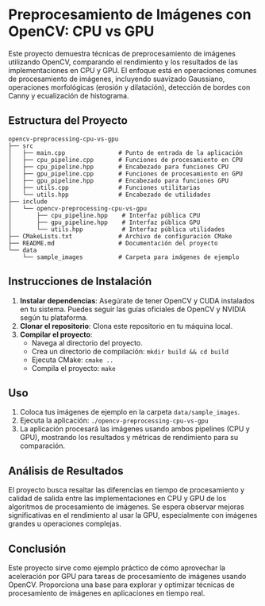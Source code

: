 # Preprocesamiento de Imágenes con OpenCV: CPU vs GPU

Este proyecto demuestra técnicas de preprocesamiento de imágenes utilizando OpenCV, comparando el rendimiento y los resultados de las implementaciones en CPU y GPU. El enfoque está en operaciones comunes de procesamiento de imágenes, incluyendo suavizado Gaussiano, operaciones morfológicas (erosión y dilatación), detección de bordes con Canny y ecualización de histograma.

## Estructura del Proyecto

```
opencv-preprocessing-cpu-vs-gpu
├── src
│   ├── main.cpp               # Punto de entrada de la aplicación
│   ├── cpu_pipeline.cpp       # Funciones de procesamiento en CPU
│   ├── cpu_pipeline.hpp       # Encabezado para funciones CPU
│   ├── gpu_pipeline.cpp       # Funciones de procesamiento en GPU
│   ├── gpu_pipeline.hpp       # Encabezado para funciones GPU
│   ├── utils.cpp              # Funciones utilitarias
│   └── utils.hpp              # Encabezado de utilidades
├── include
│   └── opencv-preprocessing-cpu-vs-gpu
│       ├── cpu_pipeline.hpp    # Interfaz pública CPU
│       ├── gpu_pipeline.hpp    # Interfaz pública GPU
│       └── utils.hpp           # Interfaz pública utilidades
├── CMakeLists.txt             # Archivo de configuración CMake
├── README.md                  # Documentación del proyecto
└── data
    └── sample_images          # Carpeta para imágenes de ejemplo
```

## Instrucciones de Instalación

1. **Instalar dependencias**: Asegúrate de tener OpenCV y CUDA instalados en tu sistema. Puedes seguir las guías oficiales de OpenCV y NVIDIA según tu plataforma.
2. **Clonar el repositorio**: Clona este repositorio en tu máquina local.
3. **Compilar el proyecto**:
   - Navega al directorio del proyecto.
   - Crea un directorio de compilación: `mkdir build && cd build`
   - Ejecuta CMake: `cmake ..`
   - Compila el proyecto: `make`

## Uso

1. Coloca tus imágenes de ejemplo en la carpeta `data/sample_images`.
2. Ejecuta la aplicación: `./opencv-preprocessing-cpu-vs-gpu`
3. La aplicación procesará las imágenes usando ambos pipelines (CPU y GPU), mostrando los resultados y métricas de rendimiento para su comparación.

## Análisis de Resultados

El proyecto busca resaltar las diferencias en tiempo de procesamiento y calidad de salida entre las implementaciones en CPU y GPU de los algoritmos de procesamiento de imágenes. Se espera observar mejoras significativas en el rendimiento al usar la GPU, especialmente con imágenes grandes u operaciones complejas.

## Conclusión

Este proyecto sirve como ejemplo práctico de cómo aprovechar la aceleración por GPU para tareas de procesamiento de imágenes usando OpenCV. Proporciona una base para explorar y optimizar técnicas de procesamiento de imágenes en aplicaciones en tiempo real.